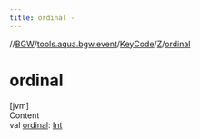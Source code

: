 ```yaml
---
title: ordinal -
---
```

//[BGW](../../../../index.md)/[tools.aqua.bgw.event](../../index.md)/[KeyCode](../index.md)/[Z](index.md)/[ordinal](ordinal.md)



# ordinal  
[jvm]  
Content  
val [ordinal](ordinal.md): [Int](https://kotlinlang.org/api/latest/jvm/stdlib/kotlin/-int/index.html)  



